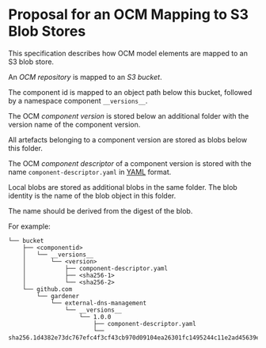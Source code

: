 # Proposal for an OCM Mapping to S3 Blob Stores

This specification describes how OCM model elements are mapped to an S3
blob store.

An *OCM repository* is mapped to an *S3 bucket*.

The component id is mapped to an object path below this bucket, followed
by a namespace component `__versions__`.

The OCM *component version* is stored below an additional folder with the
version name of the component version.

All artefacts belonging to a component version are stored as blobs below
this folder.

The OCM *component descriptor* of a component version is stored with the
name `component-descriptor.yaml` in [YAML](https://yaml.org/spec/) format.

Local blobs are stored as additional blobs in the same folder. The
blob identity is the name of the blob object in this folder.

The name should be derived from the digest of the blob.

For example:

```
└── bucket
    ├── <componentid>
    │   └── __versions__
    │       └── <version>
    │           ├── component-descriptor.yaml
    │           ├── <sha256-1>
    │           └── <sha256-2>
    └── github.com
        └── gardener
            └── external-dns-management
                └── __versions__
                    └── 1.0.0
                        ├── component-descriptor.yaml
                        └── sha256.1d4382e73dc767efc4f3cf43cb970d09104ea26301fc1495244c11e2ad45639e

```